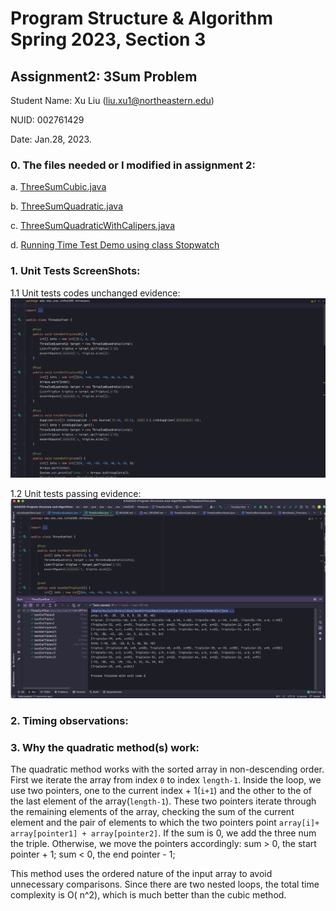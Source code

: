 # Program Structure & Algorithm Spring 2023, Section 3

## Assignment2: 3Sum Problem

Student Name: Xu Liu (liu.xu1@northeastern.edu)

NUID: 002761429

Date: Jan.28, 2023.

### 0. The files needed or I modified in assignment 2:

a. [ThreeSumCubic.java](https://github.com/LexieLiu19/Info6205-Program-Structure-and-Algorithms/blob/master/src/main/java/edu/neu/coe/info6205/threesum/ThreeSumCubic.java)

b. [ThreeSumQuadratic.java](https://github.com/LexieLiu19/Info6205-Program-Structure-and-Algorithms/blob/master/src/main/java/edu/neu/coe/info6205/threesum/ThreeSumQuadratic.java)

c. [ThreeSumQuadraticWithCalipers.java](https://github.com/LexieLiu19/Info6205-Program-Structure-and-Algorithms/blob/master/src/main/java/edu/neu/coe/info6205/threesum/ThreeSumQuadraticWithCalipers.java)

d. [Running Time Test Demo using class Stopwatch](https://github.com/LexieLiu19/Info6205-Program-Structure-and-Algorithms/blob/master/src/main/java/edu/neu/coe/info6205/threesum/RunningTimeTestDemo.java)

### 1. Unit Tests ScreenShots:

1.1 Unit tests codes unchanged evidence:
![Unit tests codes unchanged evidence](/src/main/java/edu/neu/coe/info6205/threesum/evidences/Unit-tests-codes-unchanged.png)

1.2 Unit tests passing evidence:
![Unit tests passing evidence](/src/main/java/edu/neu/coe/info6205/threesum/evidences/unit_tests_passing.png)

### 2. Timing observations:

### 3. Why the quadratic method(s) work:

The quadratic method works with the sorted array in non-descending order. First
we iterate the array from index `0` to index `length-1`. Inside the loop, we use
two pointers, one to the current index + 1(`i+1`) and the other to the of the
last element of the array(`length-1`). These two pointers iterate through the
remaining elements of the array, checking the sum of the current element and the
pair of elements to which the two pointers
point `array[i]+ array[pointer1] + array[pointer2]`. If the sum is 0, we add the
three num the triple. Otherwise, we move the pointers accordingly: sum > 0, the
start pointer + 1; sum < 0, the end pointer - 1;

This method uses the ordered nature of the input array to avoid unnecessary
comparisons. Since there are two nested loops, the total time complexity is O(
n^2), which is much better than the cubic method.